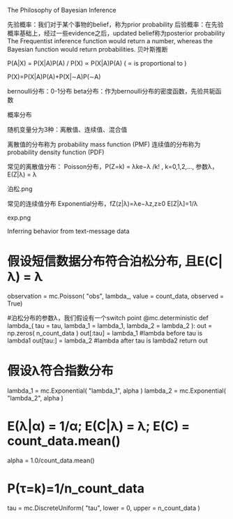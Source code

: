 The Philosophy of Bayesian Inference

先验概率：我们对于某个事物的belief，称为prior probability
后验概率：在先验概率基础上，经过一些evidence之后，updated belief称为posterior probability
The Frequentist inference function would return a number, whereas the Bayesian function would return probabilities. 
贝叶斯推断

P(A|X) = P(X|A)P(A) / P(X)
            ∝ P(X|A)P(A)  ( ∝ is proportional to )

 P(X)=P(X|A)P(A)+P(X|∼A)P(∼A)


bernoulli分布：0-1分布 
beta分布：作为bernoulli分布的密度函数，先验共轭函数

概率分布

随机变量分为3种：离散值、连续值、混合值

离散值的分布称为 probability mass function (PMF)
连续值的分布称为 probability density function (PDF)

常见的离散值分布：
Poisson分布，P(Z=k) = λke−λ /k! , k=0,1,2,…, 参数λ，E(Z|λ) = λ

泊松.png

常见的连续值分布
Exponential分布，fZ(z|λ)=λe−λz,z≥0  E[Z|λ]=1/λ

exp.png

Inferring behavior from text-message data

# 假设短信数据分布符合泊松分布, 且E(C|λ) = λ
observation = mc.Poisson( "obs", lambda_, value = count_data, observed = True)

#泊松分布的参数λ，我们假设有一个switch point
@mc.deterministic
def lambda_( tau = tau, lambda_1 = lambda_1, lambda_2 = lambda_2 ):
    out = np.zeros( n_count_data ) 
    out[:tau] = lambda_1     #lambda before tau is lambda1
    out[tau:] = lambda_2     #lambda after tau is lambda2
    return out

 

# 假设λ符合指数分布

lambda_1 = mc.Exponential( "lambda_1", alpha )
lambda_2 = mc.Exponential( "lambda_2", alpha )

 

# E(λ|α) = 1/α; E(C|λ) = λ; E(C) = count_data.mean()

alpha = 1.0/count_data.mean()

 

# P(τ=k)=1/n_count_data

tau = mc.DiscreteUniform( "tau", lower = 0, upper = n_count_data )